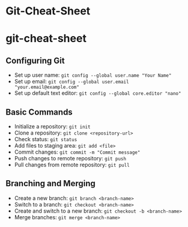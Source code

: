 # Git-Cheat-Sheet
# git-cheat-sheet

## Configuring Git
- Set up user name: `git config --global user.name "Your Name"`
- Set up email: `git config --global user.email "your.email@example.com"`
- Set up default text editor: `git config --global core.editor "nano"`

## Basic Commands
- Initialize a repository: `git init`
- Clone a repository: `git clone <repository-url>`
- Check status: `git status`
- Add files to staging area: `git add <file>`
- Commit changes: `git commit -m "Commit message"`
- Push changes to remote repository: `git push`
- Pull changes from remote repository: `git pull`

## Branching and Merging
- Create a new branch: `git branch <branch-name>`
- Switch to a branch: `git checkout <branch-name>`
- Create and switch to a new branch: `git checkout -b <branch-name>`
- Merge branches: `git merge <branch-name>`


